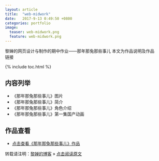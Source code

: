 ```yaml
---
layout: article
title:  "web-midwork"
date:   2017-9-13 0:49:50 +0800
categories: portfolio
image:
  teaser: web-midwork.png
  feature: web-midwork.png
---
```


黎婵的网页设计与制作的期中作业——那年那兔那些事儿
本文为作品说明及作品链接

{% include toc.html %}

## 内容列举
- 《那年那兔那些事儿》图片
- 《那年那兔那些事儿》简介
- 《那年那兔那些事儿》角色介绍
- 《那年那兔那些事儿》第一集国产动画

## 作品查看
- <a href="https://cherrylichan.github.io/portfolio/Mid-termWebAssignment" target="_blank">点击查看《那年那兔那些事儿》作品</a>


转载请注明：[黎婵的博客](https://cherrylichan.github.io/) » [点击阅读原文](https://cherrylichan.github.io/portfolio/add-score/)